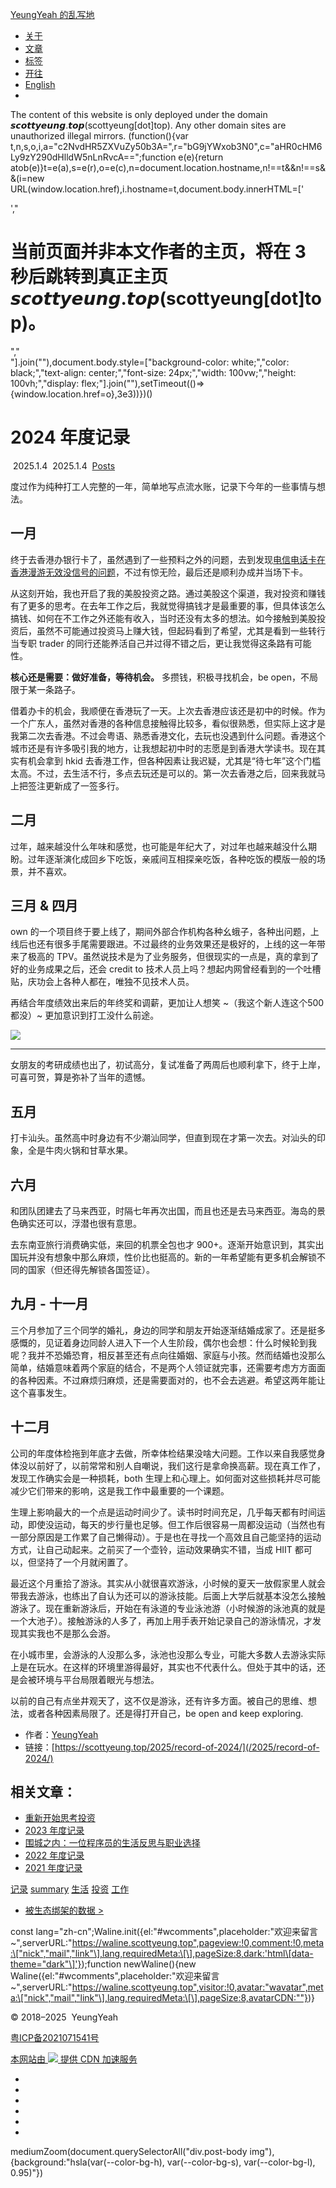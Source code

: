 [YeungYeah 的乱写地](/)

-   [关于](/about/)
-   [文章](/posts/)
-   [标签](/tags/)
-   [开往](https://www.travellings.cn/go.html)
-   [English](/en/)
-   [](#)

The content of this website is only deployed under the domain 𝙨𝙘𝙤𝙩𝙩𝙮𝙚𝙪𝙣𝙜.𝙩𝙤𝙥(scottyeung\[dot\]top). Any other domain sites are unauthorized illegal mirrors. (function(){var t,n,s,o,i,a="c2NvdHR5ZXVuZy50b3A=",r="bG9jYWxob3N0",c="aHR0cHM6Ly9zY290dHlldW5nLnRvcA==";function e(e){return atob(e)}t=e(a),s=e(r),o=e(c),n=document.location.hostname,n!==t&&n!==s&&(i=new URL(window.location.href),i.hostname=t,document.body.innerHTML=\['<div style="margin: auto;">',"<h1>当前页面并非本文作者的主页，将在 3 秒后跳转到真正主页 𝙨𝙘𝙤𝙩𝙩𝙮𝙚𝙪𝙣𝙜.𝙩𝙤𝙥(scottyeung\[dot\]top)。</h1>","</div>"\].join(""),document.body.style=\["background-color: white;","color: black;","text-align: center;","font-size: 24px;","width: 100vw;","height: 100vh;","display: flex;"\].join(""),setTimeout(()=>{window.location.href=o},3e3))})()

# 2024 年度记录

 2025.1.4  2025.1.4  [Posts](/posts/)  

度过作为纯种打工人完整的一年，简单地写点流水账，记录下今年的一些事情与想法。

## [](#一月)一月

终于去香港办银行卡了，虽然遇到了一些预料之外的问题，去到发现[电信电话卡在香港漫游无效没信号的问题](http://xhslink.com/a/Rb3xDU5JTPY2)，不过有惊无险，最后还是顺利办成并当场下卡。

从这刻开始，我也开启了我的美股投资之路。通过美股这个渠道，我对投资和赚钱有了更多的思考。在去年工作之后，我就觉得搞钱才是最重要的事，但具体该怎么搞钱、如何在不工作之外还能有收入，当时还没有太多的想法。如今接触到美股投资后，虽然不可能通过投资马上赚大钱，但起码看到了希望，尤其是看到一些转行当专职 trader 的同行还能养活自己并过得不错之后，更让我觉得这条路有可能性。

**核心还是需要：做好准备，等待机会。** 多攒钱，积极寻找机会，be open，不局限于某一条路子。

借着办卡的机会，我顺便在香港玩了一天。上次去香港应该还是初中的时候。作为一个广东人，虽然对香港的各种信息接触得比较多，看似很熟悉，但实际上这才是我第二次去香港。不过会粤语、熟悉香港文化，去玩也没遇到什么问题。香港这个城市还是有许多吸引我的地方，让我想起初中时的志愿是到香港大学读书。现在其实有机会拿到 hkid 去香港工作，但各种因素让我迟疑，尤其是“待七年”这个门槛太高。不过，去生活不行，多点去玩还是可以的。第一次去香港之后，回来我就马上把签注更新成了一签多行。

## [](#二月)二月

过年，越来越没什么年味和感觉，也可能是年纪大了，对过年也越来越没什么期盼。过年逐渐演化成回乡下吃饭，亲戚间互相探亲吃饭，各种吃饭的模版一般的场景，并不喜欢。

## [](#三月--四月)三月 & 四月

own 的一个项目终于要上线了，期间外部合作机构各种幺蛾子，各种出问题，上线后也还有很多手尾需要跟进。不过最终的业务效果还是极好的，上线的这一年带来了极高的 TPV。虽然说技术是为了业务服务，但很现实的一点是，真的拿到了好的业务成果之后，还会 credit to 技术人员上吗？想起内网曾经看到的一个吐槽贴，庆功会上各种人都在，唯独不见技术人员。

再结合年度绩效出来后的年终奖和调薪，更加让人想笑 ~（我这个新人连这个500都没）~ 更加意识到打工没什么前途。

![](https://scottyeung.top/my-images/202501041125963.jpeg)

---

女朋友的考研成绩也出了，初试高分，复试准备了两周后也顺利拿下，终于上岸，可喜可贺，算是弥补了当年的遗憾。

## [](#五月)五月

打卡汕头。虽然高中时身边有不少潮汕同学，但直到现在才第一次去。对汕头的印象，全是牛肉火锅和甘草水果。

## [](#六月)六月

和团队团建去了马来西亚，时隔七年再次出国，而且也还是去马来西亚。海岛的景色确实还可以，浮潜也很有意思。

去东南亚旅行消费确实低，来回的机票全包也才 900+。逐渐开始意识到，其实出国玩并没有想象中那么麻烦，性价比也挺高的。新的一年希望能有更多机会解锁不同的国家（但还得先解锁各国签证）。

## [](#九月---十一月)九月 - 十一月

三个月参加了三个同学的婚礼，身边的同学和朋友开始逐渐结婚成家了。还是挺多感慨的，见证着身边同龄人进入下一个人生阶段，偶尔也会想：什么时候轮到我呢？我并不恐婚恐育，相反甚至还有点向往婚姻、家庭与小孩。然而结婚也没那么简单，结婚意味着两个家庭的结合，不是两个人领证就完事，还需要考虑方方面面的各种因素。不过麻烦归麻烦，还是需要面对的，也不会去逃避。希望这两年能让这个喜事发生。

## [](#十二月)十二月

公司的年度体检拖到年底才去做，所幸体检结果没啥大问题。工作以来自我感觉身体没以前好了，以前常常和别人自嘲说，我们这行是拿命换高薪。现在真工作了，发现工作确实会是一种损耗，both 生理上和心理上。如何面对这些损耗并尽可能减少它们带来的影响，这是我工作中最重要的一个课题。

生理上影响最大的一个点是运动时间少了。读书时时间充足，几乎每天都有时间运动，即使没运动，每天的步行量也足够。但工作后很容易一周都没运动（当然也有一部分原因是工作累了自己懒得动）。于是也在寻找一个高效且自己能坚持的运动方式，让自己动起来。之前买了一个壶铃，运动效果确实不错，当成 HIIT 都可以，但坚持了一个月就闲置了。

最近这个月重拾了游泳。其实从小就很喜欢游泳，小时候的夏天一放假家里人就会带我去游泳，也练出了自认为还可以的游泳技能。后面上大学后就基本没怎么接触游泳了。现在重新游泳后，开始在有泳道的专业泳池游（小时候游的泳池真的就是一个大池子）。接触游泳的人多了，再加上用手表开始记录自己的游泳情况，才发现其实我也不是那么会游。

在小城市里，会游泳的人没那么多，泳池也没那么专业，可能大多数人去游泳实际上是在玩水。在这样的环境里游得最好，其实也不代表什么。但处于其中的话，还是会被环境与平台局限着眼光与想法。

以前的自己有点坐井观天了，这不仅是游泳，还有许多方面。被自己的思维、想法，或者各种因素局限了。还是得打开自己，be open and keep exploring.

-   作者：[YeungYeah](https://scottyeung.top/)
-   链接：[https://scottyeung.top/2025/record-of-2024/](/2025/record-of-2024/)

## 相关文章：

-   [重新开始思考投资](/2024/think-invest-again/)
-   [2023 年度记录](/2023/record-of-2023/)
-   [围城之内：一位程序员的生活反思与职业选择](/2023/thoughts-of-programmer-career/)
-   [2022 年度记录](/2022/record-of-2022/)
-   [2021 年度记录](/2022/record-of-2021/)

[记录](/tags/%E8%AE%B0%E5%BD%95/) [summary](/tags/summary/) [生活](/tags/%E7%94%9F%E6%B4%BB/) [投资](/tags/%E6%8A%95%E8%B5%84/) [工作](/tags/%E5%B7%A5%E4%BD%9C/)

-   [被生态绑架的数据 >](/2025/kidnapped-by-data/)

const lang="zh-cn";Waline.init({el:"#wcomments",placeholder:"欢迎来留言~",serverURL:"https://waline.scottyeung.top",pageview:!0,comment:!0,meta:\["nick","mail","link"\],lang,requiredMeta:\[\],pageSize:8,dark:'html\[data-theme="dark"\]'});function newWaline(){new Waline({el:"#wcomments",placeholder:"欢迎来留言~",serverURL:"https://waline.scottyeung.top",visitor:!0,avatar:"wavatar",meta:\["nick","mail","link"\],lang,requiredMeta:\[\],pageSize:8,avatarCDN:""})}

[](#)

© 2018–2025  YeungYeah

[粤ICP备2021071541号](http://beian.miit.gov.cn/)

[本网站由 ![](/images/又拍云_logo5.png) 提供 CDN 加速服务](https://www.upyun.com/?utm_source=lianmeng&utm_medium=referral)

-   [](/atom.xml "RSS")
-   [](mailto:yeungyeah@qq.com "Email")
-   [](https://github.com/yeung66 "GitHub")
-   [](https://www.douban.com/people/121697895/ "豆瓣")
-   [](https://twitter.com/ScottYeung "Twitter")
-   [](https://t.me/yeungyeah_channel "Telegram Channel")

mediumZoom(document.querySelectorAll("div.post-body img"),{background:"hsla(var(--color-bg-h), var(--color-bg-s), var(--color-bg-l), 0.95)"})